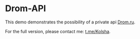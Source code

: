 # Drom-API
This demo demonstrates the possibility of a private api [Drom.ru](Drom.ru).

For the full version, please contact me: [t.me/Kolsha](t.me/Kolsha).
